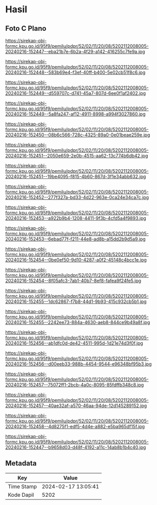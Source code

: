 # Hasil

## Foto C Plano

https://sirekap-obj-formc.kpu.go.id/95f9/pemilu/pdpr/52/02/11/20/08/5202112008005-20240216-152447--eba21b7e-6b2a-4f29-a142-416255c7fe9a.jpg

https://sirekap-obj-formc.kpu.go.id/95f9/pemilu/pdpr/52/02/11/20/08/5202112008005-20240216-152448--583b69e4-f3ef-40ff-b400-5e02cb51f8c6.jpg

https://sirekap-obj-formc.kpu.go.id/95f9/pemilu/pdpr/52/02/11/20/08/5202112008005-20240216-152449--d559707c-d741-45a7-807d-6ee0f1af2402.jpg

https://sirekap-obj-formc.kpu.go.id/95f9/pemilu/pdpr/52/02/11/20/08/5202112008005-20240216-152449--5a8fa247-af12-4911-8998-a994f3027860.jpg

https://sirekap-obj-formc.kpu.go.id/95f9/pemilu/pdpr/52/02/11/20/08/5202112008005-20240216-152450--08b6c566-728c-4325-89a0-0e01beae259e.jpg

https://sirekap-obj-formc.kpu.go.id/95f9/pemilu/pdpr/52/02/11/20/08/5202112008005-20240216-152451--2050e659-2e0b-4515-aa62-13c774b6db42.jpg

https://sirekap-obj-formc.kpu.go.id/95f9/pemilu/pdpr/52/02/11/20/08/5202112008005-20240216-152451--19be4095-f815-4b60-867d-3f1e34abb632.jpg

https://sirekap-obj-formc.kpu.go.id/95f9/pemilu/pdpr/52/02/11/20/08/5202112008005-20240216-152452--277f327a-bd33-4d22-963e-0ca24e34ca7c.jpg

https://sirekap-obj-formc.kpu.go.id/95f9/pemilu/pdpr/52/02/11/20/08/5202112008005-20240216-152453--a922b9b4-1208-4411-9f3b-4cfd5a4f9893.jpg

https://sirekap-obj-formc.kpu.go.id/95f9/pemilu/pdpr/52/02/11/20/08/5202112008005-20240216-152453--6ebad77f-f211-44e8-ad8b-a15dd2b9d5a9.jpg

https://sirekap-obj-formc.kpu.go.id/95f9/pemilu/pdpr/52/02/11/20/08/5202112008005-20240216-152454--0be0ef50-9d10-4287-a0f2-45148c4bcc1e.jpg

https://sirekap-obj-formc.kpu.go.id/95f9/pemilu/pdpr/52/02/11/20/08/5202112008005-20240216-152454--8f05afc3-7ab1-40b7-8ef8-fafea9f24fe5.jpg

https://sirekap-obj-formc.kpu.go.id/95f9/pemilu/pdpr/52/02/11/20/08/5202112008005-20240216-152455--1dc62867-f7b8-44d1-9b93-415c932cb5b1.jpg

https://sirekap-obj-formc.kpu.go.id/95f9/pemilu/pdpr/52/02/11/20/08/5202112008005-20240216-152455--2242ee73-884a-4630-aeb8-844ce9b49a8f.jpg

https://sirekap-obj-formc.kpu.go.id/95f9/pemilu/pdpr/52/02/11/20/08/5202112008005-20240216-152456--ab1dfc0d-de42-4511-995d-1d21e74d3f0f.jpg

https://sirekap-obj-formc.kpu.go.id/95f9/pemilu/pdpr/52/02/11/20/08/5202112008005-20240216-152456--d00eeb33-988b-4454-9544-e96348bf95b3.jpg

https://sirekap-obj-formc.kpu.go.id/95f9/pemilu/pdpr/52/02/11/20/08/5202112008005-20240216-152457--75072ff1-2bcb-4a0c-8095-85fdffb348c8.jpg

https://sirekap-obj-formc.kpu.go.id/95f9/pemilu/pdpr/52/02/11/20/08/5202112008005-20240216-152457--40ae32af-a570-46aa-94de-12d145289152.jpg

https://sirekap-obj-formc.kpu.go.id/95f9/pemilu/pdpr/52/02/11/20/08/5202112008005-20240216-152458--4d8275f1-edf5-4d4e-a882-e5ba965df15f.jpg

https://sirekap-obj-formc.kpu.go.id/95f9/pemilu/pdpr/52/02/11/20/08/5202112008005-20240216-152447--b9658d03-d48f-4192-a11c-14ab8b1b4c40.jpg


## Metadata

| Key        | Value               |
| ---------- | ------------------- |
| Time Stamp | 2024-02-17 13:05:41 |
| Kode Dapil | 5202                |



